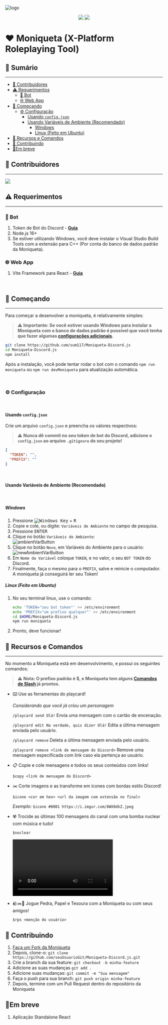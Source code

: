 ![logo](https://repository-images.githubusercontent.com/508305889/7f961e8d-b953-43ad-8a6f-18aaaabfc5d5)

<div align="center">
    <div>
        <img src="https://img.shields.io/github/stars/sum117/Moniqueta-Discord.js?style=for-the-badge&logo=apache%20spark&logoColor=e4e4e4">
        <a href="https://discord.sumserver.xyz" target="new">
            <img src="https://img.shields.io/discord/956439276357308446?logo=discord&style=for-the-badge&logoColor=e4e4e4&label=Server%20de%20Suporte">
        </a>
    </div>
</div>

# ❤️ Moniqueta (X-Platform Roleplaying Tool)

## 📖 Sumário

<hr/>

- [🫶 Contribuidores](#contribuidores)
- [⚠️ Requerimentos](#️-requerimentos)
  - [🤖 Bot](#-bot)
  - [🌐 Web App](#-web-app)
- [🚀 Começando](#-começando)
  - [⚙️ Configuração](#️-configuração)
    - [Usando `config.json`](#usando-configjson)
    - [Usando Variáveis de Ambiente (Recomendado)](#usando-variáveis-de-ambiente-recomendado)
      - [Windows](#windows)
      - [Linux (Feito em Ubuntu)](#linux-feito-em-ubuntu)
- [📝 Recursos e Comandos](#-recursos-e-comandos)
- [🤝 Contribuindo](#-contribuindo)
- [🚩Em breve](#em-breve)

## 🫶 Contribuidores

<hr/>
<a href="https://github.com/sum117/Moniqueta-Discord.js/graphs/contributors">
  <img src="https://contrib.rocks/image?repo=sum117/Moniqueta-Discord.js" />
</a>

## ⚠️ Requerimentos

<hr/>

### 🤖 Bot

1. Token de Bot do Discord - **[Guia](https://discordjs.guide/preparations/setting-up-a-bot-application.html#creating-your-bot)**
2. Node.js 16+
3. Se estiver utilizando Windows, você deve instalar o Visual Studio Build Tools com a extensão para C++ (Por conta do banco de dados padrão da Moniqueta).

### 🌐 Web App

1. Vite Framework para React - **[Guia](https://vitejs.dev/guide/)**

<br>

## 🚀 Começando

<hr/>

Para começar a desenvolver a moniqueta, é relativamente simples:

> ⚠️ **Importante: Se você estiver usando Windows para instalar a Moniqueta com o banco de dados padrão é possível que você tenha que fazer algumas [configurações adicionais](https://github.com/WiseLibs/better-sqlite3/blob/master/docs/troubleshooting.md#Windows).**

```sh
git clone https://github.com/sum117/Moniqueta-Discord.js
cd Moniqueta-Discord.js
npm install
```

Após a instalação, você pode tentar rodar o bot com o comando `npm run moniqueta` ou `npm run devMoniqueta` para atualização automática.

<br>

### ⚙️ Configuração

<br/>

#### Usando `config.json`

Crie um arquivo `config.json` e preencha os valores respectivos:

> ⚠️ **Nunca dê commit no seu token de bot do Discord, adicione o `config.json` ao arquivo `.gitignore` do seu projeto!**

```json
{
  "TOKEN": "",
  "PREFIX": ""
}
```

<br>

#### Usando Variáveis de Ambiente (Recomendado)

<br>

##### Windows

1. Pressione <kbd>![Windows Key][winlogo]</kbd> + <kbd> R </kbd>
2. Copie e cole, ou digite: `Variáveis de Ambiente` no campo de pesquisa.
3. Pressione <kbd>ENTER</kbd>
4. Clique no botão `Variáveis do Ambiente`: <br> ![ambientVarButton]
5. Clique no botão `Novo`, em Variáveis do Ambiente para o usuário: <br>![newAmbientVarButton]
6. Em `Nome da Variável` coloque `TOKEN`, e no valor, o seu `BOT TOKEN` do Discord.
7. Finalmente, faça o mesmo para o `PREFIX`, salve e reinicie o computador. A moniqueta já conseguirá ler seu Token!

[ambientvarbutton]: https://i.imgur.com/txsDXat.png
[winlogo]: https://i.imgur.com/LYwX4gY.png
[newambientvarbutton]: https://i.imgur.com/nDTq3fp.png

##### Linux (Feito em Ubuntu)

1. No seu terminal linux, use o comando:
   ```sh
   echo 'TOKEN="seu bot token"' >> /etc/environment
   echo 'PREFIX="um prefixo qualquer"' >> /etc/environment
   cd $HOME/Moniqueta-Discord.js
   npm run moniqueta
   ```
2. Pronto, deve funcionar!

## 📝 Recursos e Comandos

<hr/>
No momento a Moniqueta está em desenvolvimento, e possui os seguintes comandos:

> ⚠️ **Nota: O prefixo padrão é $, e Moniqueta tem alguns [Comandos de Slash](https://support.discord.com/hc/pt-br/articles/1500000368501-Slash-Commands-FAQ) já prontos.**

- ⌨️ Use as ferramentas do playcard!

  _Considerando que você já criou um personagem_

  `/playcard send Olá!` Envia uma mensagem com o cartão de encenação.

  `/playcard edit Na verdade, quis dizer Olá!` Edita a última mensagem enviada pelo usuário.

  `/playcard remove` Deleta a última mensagem enviada pelo usuário.

  `/playcard remove <link de mensagem do Discord>` Remove uma mensagem especificada com link caso ela pertença ao usuário.

- 📋 Copie e cole mensagens e todos os seus conteúdos com links!

  `$copy <link de mensagem do Discord>`

- ✂️ Corte imagens e as transforme em ícones com bordas estilo Discord!

  `$icone <cor em hex> <url da imagem com extensão no final>`

  _Exemplo_: `$icone #0001 https://i.imgur.com/8WX8dkZ.jpeg`

- ☢️ Trocide as últimas 100 mensagens do canal com uma bomba nuclear com música e tudo!

  `$nuclear`

  <video
        width="320"
        height="180"
        src="https://user-images.githubusercontent.com/75037449/178625069-a661d585-d22a-42cb-b680-7c35cce49345.mp4"
        type="video/mp4"
    />

- 🪨✂️🧻 Jogue Pedra, Papel e Tesoura com a Moniqueta ou com seus amigos!

  `$rps <menção do usuário>`

## 🤝 Contribuindo

1. [Faça um Fork da Moniqueta](https://github.com/sum117/Moniqueta-Discord.js/fork)
2. Depois, clone-o: `git clone https://github.com/seuUsuarioGit/Moniqueta-Discord.js.git`
3. Crie a branch da sua feature: `git checkout -b minha-feature`
4. Adicione as suas mudanças `git add .`
5. Adicione suas mudanças: `git commit -m "Sua mensagem"`
6. Faça o push para sua branch: `git push origin minha-feature`
7. Depois, termine com um Pull Request dentro do repositório da Moniqueta

## 🚩Em breve

1. Aplicação Standalone React

